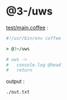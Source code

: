 [‼️]: ✏️README.mdt

# @3-/uws

[test/main.coffee](./test/main.coffee) :

```coffee
#!/usr/bin/env coffee

> @3-/uws

# uws ->
#   console.log @head
#   return
```

output :

```
./out.txt
```
